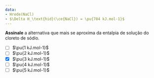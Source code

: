 ```yaml
---
data:
- Hrede(NaCl)
- $\Delta H_\text{hid}(\ce{NaCl}) = \pu{784 kJ.mol-1}$
---
```


**Assinale** a alternativa que mais se aproxima da entalpia de solução do cloreto de sódio.

- [ ] $\pu{1 kJ.mol-1}$
- [ ] $\pu{2 kJ.mol-1}$
- [x] $\pu{3 kJ.mol-1}$
- [ ] $\pu{4 kJ.mol-1}$
- [ ] $\pu{5 kJ.mol-1}$